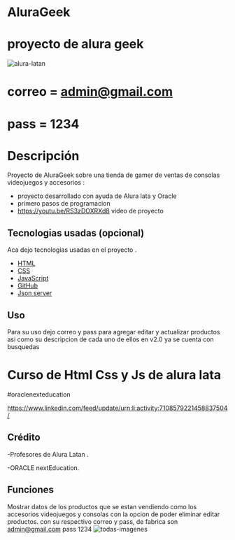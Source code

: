 # AluraGeek
# proyecto de alura geek
![alura-latan](https://github.com/edG5LATAN/EncriptadorG5/assets/136633393/96afbeb0-fd77-429e-b48b-b46b4ccd1fbb)

# <Your-Project-Title>

# correo = admin@gmail.com
# pass = 1234

# Descripción
Proyecto de AluraGeek sobre una tienda de gamer de ventas de consolas videojuegos y accesorios :

- proyecto desarrollado con ayuda de Alura lata y Oracle
- primero pasos de programacion
- https://youtu.be/RS3zDOXRXd8   video de proyecto


## Tecnologias usadas (opcional)

Aca dejo tecnologias usadas en el proyecto .

- [HTML](#HTML)
- [CSS](#CSS)
- [JavaScript](#JS(JavaScript))
- [GitHub](#GitHub)
- [Json server](#JsonServer)

## Uso

Para su uso dejo correo y pass para agregar editar y actualizar productos asi como su descripcion de cada uno de ellos en v2.0 ya se cuenta con busquedas 
# Curso de Html Css y Js de alura lata 
#oraclenexteducation 

https://www.linkedin.com/feed/update/urn:li:activity:7108579221458837504/

## Crédito

-Profesores de Alura Latan .

-ORACLE nextEducation.

## Funciones

Mostrar datos de los productos que se estan vendiendo como los accesorios videojuegos
y consolas con la opcion de poder eliminar editar productos.
con su respectivo correo y pass, de fabrica son admin@gmail.com pass 1234
![todas-imagenes](https://github.com/edG5LATAN/EncriptadorG5/assets/136633393/25b886e5-f512-470f-87f8-7ac260493831)

